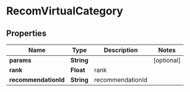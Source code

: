 
# RecomVirtualCategory

## Properties
Name | Type | Description | Notes
------------ | ------------- | ------------- | -------------
**params** | **String** |  |  [optional]
**rank** | **Float** | rank | 
**recommendationId** | **String** | recommendationId | 



